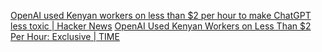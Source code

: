 
[OpenAI used Kenyan workers on less than $2 per hour to make ChatGPT less toxic | Hacker News](https://news.ycombinator.com/item?id=34426421)
[OpenAI Used Kenyan Workers on Less Than $2 Per Hour: Exclusive | TIME](https://time.com/6247678/openai-chatgpt-kenya-workers/)
